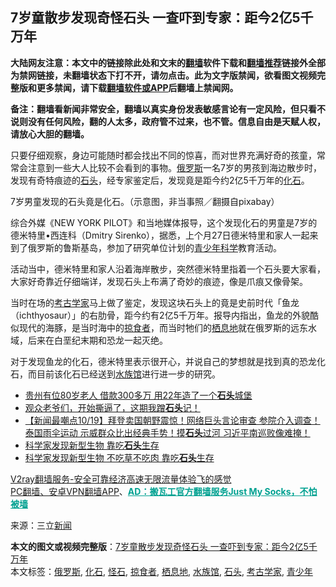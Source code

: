  <h2>7岁童散步发现奇怪石头 一查吓到专家：距今2亿5千万年</h2> <p class="notice"><b>大陆网友注意：本文中的链接除此处和文末的<a href="https://github.com/bannedbook/fanqiang" >翻墙</a>软件下载和<a href="https://github.com/killgcd/justmysocks/blob/master/README.md">翻墙推荐</a>链接外全部为禁网链接，未翻墙状态下打不开，请勿点击。此为文字版禁闻，欲看图文视频完整版和更多禁闻，请下载<a href="https://github.com/bannedbook/fanqiang">翻墙软件或APP</a>后翻墙上禁闻网。</p><p>备注：翻墙看新闻非常安全，翻墙以真实身份发表敏感言论有一定风险，但只看不说则没有任何风险，翻的人太多，政府管不过来，也不管。信息自由是天赋人权，请放心大胆的翻墙。</b></p>  <div class="entry"> <p>只要仔细观察，身边可能随时都会找出不同的惊喜，而对世界充满好奇的孩童，常常会注意到一些大人比较不会看到的事物。<a href="https://www.bannedbook.org/bnews/tag/%e4%bf%84%e7%bd%97%e6%96%af/" class="st_tag internal_tag" rel="tag" title="标签 俄罗斯 下的日志">俄罗斯</a>一名7岁的男孩到海边散步时，发现有奇特痕迹的<a href="https://www.bannedbook.org/bnews/tag/%E7%9F%B3%E5%A4%B4/" class="st_tag internal_tag" rel="tag" title="标签 石头 下的日志">石头</a>，经专家鉴定后，发现竟是距今约2亿5千万年的<a href="https://www.bannedbook.org/bnews/tag/%e5%8c%96%e7%9f%b3/" class="st_tag internal_tag" rel="tag" title="标签 化石 下的日志">化石</a>。</p> <p></p> <p>7岁男童发现的石头竟是化石。（示意图，非当事照／翻摄自pixabay）</p> <p>综合外媒《NEW YORK PILOT》和当地媒体报导，这个发现化石的男童是7岁的德米特里•西连科（Dmitry Sirenko），据悉，上个月27日德米特里和家人一起来到了俄罗斯的鲁斯基岛，参加了研究单位计划的<a href="https://www.bannedbook.org/bnews/tag/%E9%9D%92%E5%B0%91%E5%B9%B4/" class="st_tag internal_tag" rel="tag" title="标签 青少年 下的日志">青少年</a><span class='wp_keywordlink'><a href="https://www.bannedbook.org/forum11/topic309.html" title="禁片：“科学”的棍子" target="_blank">科学</a></span>教育活动。</p>  <p>活动当中，德米特里和家人沿着海岸散步，突然德米特里指着一个石头要大家看，大家好奇靠近仔细端详，发现石头上布满了奇妙的痕迹，像是爪痕又像骨架。</p> <p>当时在场的<a href="https://www.bannedbook.org/bnews/tag/%e8%80%83%e5%8f%a4%e5%ad%a6%e5%ae%b6/" class="st_tag internal_tag" rel="tag" title="标签 考古学家 下的日志">考古学家</a>马上做了鉴定，发现这块石头上的竟是史前时代「鱼龙（ichthyosaur）」的右肋骨，距今约有2亿5千万年。报导内指出，鱼龙的外貌酷似现代的海豚，是当时海中的<a href="https://www.bannedbook.org/bnews/tag/%E6%8E%A0%E9%A3%9F%E8%80%85/" class="st_tag internal_tag" rel="tag" title="标签 掠食者 下的日志">掠食者</a>，而当时牠们的<a href="https://www.bannedbook.org/bnews/tag/%E6%A0%96%E6%81%AF%E5%9C%B0/" class="st_tag internal_tag" rel="tag" title="标签 栖息地 下的日志">栖息地</a>就在俄罗斯的远东水域，后来在白垩纪末期和恐龙一起灭绝。</p> <p>对于发现鱼龙的化石，德米特里表示很开心，并说自己的梦想就是找到真的恐龙化石，而目前该化石已经送到<a href="https://www.bannedbook.org/bnews/tag/%E6%B0%B4%E6%97%8F%E9%A6%86/" class="st_tag internal_tag" rel="tag" title="标签 水族馆 下的日志">水族馆</a>进行进一步的研究。</p> <ul class='op-related-articles' title='相关阅读'> <li><a href='https://www.bannedbook.org/bnews/funmedia/20201025/1419815.html' target='_blank'>贵州有位80岁老人 借款300多万 用22年造了一个<b>石头</b>城堡</a></li> <li><a href='https://www.bannedbook.org/bnews/bannedvideo/20201023/1419088.html' target='_blank'>观众老爷们，开始撕逼了，这期我蹭<b>石头</b>记！</a></li> <li><a href='https://www.bannedbook.org/bnews/bannedvideo/20201020/1416755.html' target='_blank'>【新闻最嘲点10/19】拜登卖国朝野震惊！网络巨头言论审查 参院介入调查！泰国雨伞运动 示威群众比出经典手势！摸<b>石头</b>过河 习近平南巡败像难掩！</a></li> <li><a href='https://www.bannedbook.org/bnews/aomi/qiwen/20201017/1415741.html' target='_blank'>科学家发现新型生物 靠吃<b>石头</b>生存</a></li> <li><a href='https://www.bannedbook.org/bnews/cnnews/20201017/1415282.html' target='_blank'>科学家发现新型生物 不吃草不吃肉 靠吃<b>石头</b>生存</a></li> </ul> <p class="texttj"> <a href="https://www.bannedbook.org/forum23/topic22702.html" target="_blank">V2ray翻墙服务-安全可靠经济高速无限流量体验飞的感觉</a><br/> <a href="https://github.com/bannedbook/fanqiang/wiki/%E7%A6%81%E9%97%BB%E7%BD%91%E5%AE%89%E5%8D%93%E7%BF%BB%E5%A2%99%E6%96%B0%E9%97%BBAPP" target="_blank">PC翻墙、安卓VPN翻墙APP</a>、<span onclick="window.open('https://github.com/killgcd/justmysocks/blob/master/README.md')" style="font-weight:bold;color:#00A191;cursor:pointer;text-decoration:underline;outline:none">AD：搬瓦工官方翻墙服务Just My Socks，不怕被墙</span></p><p> 来源：三立<span class='wp_keywordlink_affiliate'><a href="https://www.bannedbook.org/" title="新闻">新闻</a></span> </p> <a name='sharetosocial'></a>       <div><b>本文的图文或视频完整版</b>：<a href='https://www.bannedbook.org/bnews/cnnews/20201103/1424575.html'>7岁童散步发现奇怪石头 一查吓到专家：距今2亿5千万年</a></div>  </div><!--END ENTRY--> <div class="postfooter"> <div>本文标签：<a href="https://www.bannedbook.org/bnews/tag/%e4%bf%84%e7%bd%97%e6%96%af/" rel="tag">俄罗斯</a>, <a href="https://www.bannedbook.org/bnews/tag/%e5%8c%96%e7%9f%b3/" rel="tag">化石</a>, <a href="https://www.bannedbook.org/bnews/tag/%E6%80%AA%E7%9F%B3/" rel="tag">怪石</a>, <a href="https://www.bannedbook.org/bnews/tag/%E6%8E%A0%E9%A3%9F%E8%80%85/" rel="tag">掠食者</a>, <a href="https://www.bannedbook.org/bnews/tag/%E6%A0%96%E6%81%AF%E5%9C%B0/" rel="tag">栖息地</a>, <a href="https://www.bannedbook.org/bnews/tag/%E6%B0%B4%E6%97%8F%E9%A6%86/" rel="tag">水族馆</a>, <a href="https://www.bannedbook.org/bnews/tag/%E7%9F%B3%E5%A4%B4/" rel="tag">石头</a>, <a href="https://www.bannedbook.org/bnews/tag/%e8%80%83%e5%8f%a4%e5%ad%a6%e5%ae%b6/" rel="tag">考古学家</a>, <a href="https://www.bannedbook.org/bnews/tag/%E9%9D%92%E5%B0%91%E5%B9%B4/" rel="tag">青少年</a></div>  </div><!--END POSTFOOTER--> 